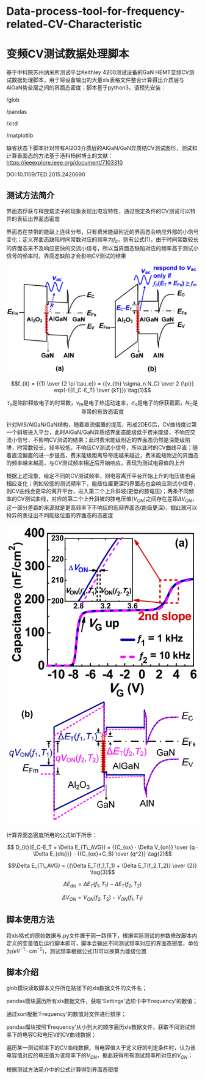 # Data-process-tool-for-frequency-related-CV-Characteristic
# 变频CV测试数据处理脚本

基于中科院苏州纳米所测试平台Keithley 4200测试设备的GaN HEMT变频CV测试数据处理脚本，用于将设备输出的大量xls表格文件整合计算得出介质层与AlGaN势垒层之间的界面态密度；脚本基于python3，请预先安装：

/glob

/pandas

/xlrd

/matplotlib

缺省状态下脚本针对带有Al2O3介质层的AlGaN/GaN异质结CV测试图形，测试和计算表面态的方法基于港科杨树博士的文献：
https://ieeexplore.ieee.org/document/7103310

DOI:10.1109/TED.2015.2420690



## 测试方法简介
界面态俘获与释放载流子的现象表现出电容特性，通过限定条件的CV测试可以特异的表征出界面态密度

界面态在禁带的能级上连续分布，只有费米能级附近的界面态会响应外部的小信号变化；定义界面态缺陷时间常数对应的频率为$f_{it}$，则有公式(1)，由于时间常数较长的界面态来不及响应更快的交流小信号，所以当界面态缺陷对应的频率高于测试小信号的频率时，界面态缺陷才会影响CV测试的结果

![image](https://github.com/fasxi001/Data-process-tool-for-frequency-related-CV-Characteristic/blob/main/MEDIA/Fig_1.png)

$$f_{it} = {{1} \over {2 \pi \tau_e}} = {{v_{th} \sigma_n N_C} \over 2 {\pi}} exp(-{{E_C-E_T} \over {kT}}) 
\tag{1}$$

<center>

$\tau_e$是陷阱释放电子的时常数，$v_{th}$是电子热运动速率，$\sigma_n$是电子的俘获截面，$N_C$是导带的有效态密度

</center>

针对MIS/AlGaN/GaN结构，随着直流偏置的提高，形成2DEG后，CV曲线度过第一个斜坡进入平台，此时AlGaN/GaN异质结界面态能级低于费米能级，不响应交流小信号，不影响CV测试的结果；此时费米能级附近的界面态仍然是深能级陷阱，时常数较长，频率较低，不响应CV测试小信号，所以此时的CV曲线平直；随着直流偏置的进一步提高，费米能级距离导带底越来越近，费米能级附近的界面态的频率越来越高，与CV测试频率相近后开始响应，表现为测试电容值的上升

根据上述现象，给定不同的CV测试频率，则电容离开平台开始上升的电压值也会相应变化；例如较低的测试频率下，能级位置更深的界面态也会响应测试小信号，则CV曲线会更早的离开平台，进入第二个上升斜坡(更低的膝电压)；两条不同频率的CV测试曲线，对应的第二个上升斜坡的膝电压值($V_{ON}$)之间存在差距$\Delta V_{ON}$，这一部分差距的来源就是更高频率下不响应的低频界面态(能级更深)，据此就可以特异的表征出不同能级位置的界面态的态密度

![image](https://github.com/fasxi001/Data-process-tool-for-frequency-related-CV-Characteristic/blob/main/MEDIA/Fig_2.png)
![image](https://github.com/fasxi001/Data-process-tool-for-frequency-related-CV-Characteristic/blob/main/MEDIA/Fig_3.png)

计算界面态密度所用的公式如下所示：

$$ D_{it}(E_C-E_T = \Delta E_{T\_AVG}) = {{C_{ox} · \Delta V_{on}} \over {q · \Delta E_{dis}}} - {{C_{ox}+C_B} \over {q^2}} 
\tag{2}$$

$$\Delta E_{T\_AVG} = {{\Delta E_T(f_1,T_1) + \Delta E_T(f_2,T_2)} \over {2}} 
\tag{3}$$

$$\Delta E_{dis} = \Delta E_T(f_1,T_1) - \Delta E_T(f_2,T_2) 
\tag{4}$$

$$\Delta V_{ON} = V_{ON} (f_2,T_2) - V_{ON}(f_1,T_1) 
\tag{5}$$



## 脚本使用方法
将xls格式的原始数据与.py文件置于同一路径下，根据实际测试的参数修改脚本内定义的变量值后运行脚本即可，脚本会输出不同测试频率对应的界面态密度，单位为($eV^{-1}·cm^{-2}$)，测试频率根据公式(1)可以换算为能级位置



## 脚本介绍
glob模块读取脚本文件所在路径下的xls数据文件的文件名；

pandas模块遍历所有xls数据文件，获取'Settings'选项卡中'Frequency'的数值；

通过sort根据'Frequency'的数值对文件进行排序；

pandas模块按照'Frequency'从小到大的顺序遍历xls数据文件，获取不同测试频率下的电容C和电压V的CV曲线数据；

遍历某一测试频率下的CV曲线数据，当电容值大于定义好的判定条件时，认为该电容值对应的电压值为该频率下的$V_{ON}$，据此获得所有测试频率所对应的$V_{ON}$；

根据测试方法简介中的公式计算得到界面态密度

